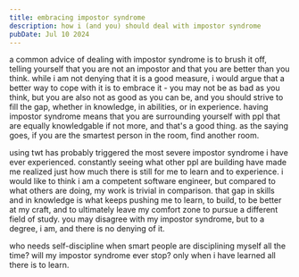 ```yaml
---
title: embracing impostor syndrome
description: how i (and you) should deal with impostor syndrome
pubDate: Jul 10 2024
---
```


a common advice of dealing with impostor syndrome is to brush it off, telling yourself that you are not an impostor and that you are better than you think. while i am not denying that it is a good measure, i would argue that a better way to cope with it is to embrace it - you may not be as bad as you think, but you are also not as good as you can be, and you should strive to fill the gap, whether in knowledge, in abilities, or in experience. having impostor syndrome means that you are surrounding yourself with ppl that are equally knowledgable if not more, and that's a good thing. as the saying goes, if you are the smartest person in the room, find another room.

using twt has probably triggered the most severe impostor syndrome i have ever experienced. constantly seeing what other ppl are building have made me realized just how much there is still for me to learn and to experience. i would like to think i am a competent software engineer, but compared to what others are doing, my work is trivial in comparison. that gap in skills and in knowledge is what keeps pushing me to learn, to build, to be better at my craft, and to ultimately leave my comfort zone to pursue a different field of study. you may disagree with my impostor syndrome, but to a degree, i am, and there is no denying of it.

who needs self-discipline when smart people are disciplining myself all the time? will my impostor syndrome ever stop? only when i have learned all there is to learn.
